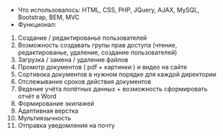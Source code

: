 * Что использовалось: HTML, CSS, PHP, JQuery, AJAX, MySQL, Bootstrap, BEM, MVC
* Функционал: 
1. Создание / редактированье пользователей
2. Возможность создавать групы прав доступа (чтение, редактированье, удаление, создание пользователей)
3. Загрузка / замена / удаление файлов
4. Промотр документов ( pdf + картинки ) и видео на сайте
5. Сортивока документов в нужном порядке для каждой директории
6. Отслежывание сроков действия документов
7. Ведение учёта полётных данных + возможность сформировать отчёт в Word
8. Формирование экипажей
9. Адаптивная верстка
10. Мультиязычность
11. Отправка уведомления на почту
